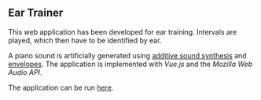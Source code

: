 ## Ear Trainer

This web application has been developed for ear training. Intervals are played, which then have to be identified by ear.

A piano sound is artificially generated using [additive sound synthesis](https://en.wikipedia.org/wiki/Additive_synthesis) and [envelopes](https://en.wikipedia.org/wiki/Envelope_(music)). The application is implemented with *Vue.js* and the *Mozilla Web Audio API*.

The application can be run [here](https://feberts.github.io/ear-trainer/).
